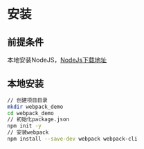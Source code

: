 # 安装

## 前提条件

本地安装NodeJS，[NodeJs下载地址](https://nodejs.org/en/)

## 本地安装

```bash
// 创建项目目录
mkdir webpack_demo
cd webpack_demo
// 初始化package.json
npm init -y
// 安装webpack
npm install --save-dev webpack webpack-cli
```
